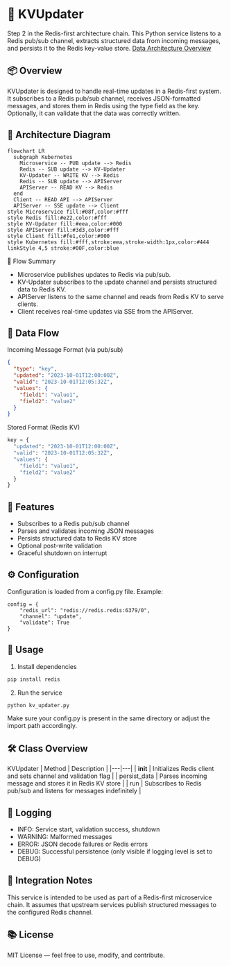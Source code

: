 # 🧠 KVUpdater
Step 2 in the Redis-first architecture chain.
This Python service listens to a Redis pub/sub channel, extracts structured data from incoming messages, and persists it to the Redis key-value store.  [Data Architecture Overview](https://github.com/dekeyrej/ecosystem-map/wiki/Data-Architecture-Overview)

## 📦 Overview
KVUpdater is designed to handle real-time updates in a Redis-first system. It subscribes to a Redis pub/sub channel, receives JSON-formatted messages, and stores them in Redis using the type field as the key. Optionally, it can validate that the data was correctly written.

## 🧭 Architecture Diagram
```mermaid
flowchart LR
  subgraph Kubernetes
    Microservice -- PUB update --> Redis
    Redis -- SUB update --> KV-Updater
    KV-Updater -- WRITE KV --> Redis
    Redis -- SUB update --> APIServer
    APIServer -- READ KV --> Redis
  end
  Client -- READ API --> APIServer
  APIServer -- SSE update --> Client
style Microservice fill:#08f,color:#fff
style Redis fill:#e22,color:#fff
style KV-Updater fill:#eea,color:#000
style APIServer fill:#3d3,color:#fff
style Client fill:#fe1,color:#000
style Kubernetes fill:#fff,stroke:eea,stroke-width:1px,color:#444
linkStyle 4,5 stroke:#00F,color:blue
```

🔄 Flow Summary
- Microservice publishes updates to Redis via pub/sub.
- KV-Updater subscribes to the update channel and persists structured data to Redis KV.
- APIServer listens to the same channel and reads from Redis KV to serve clients.
- Client receives real-time updates via SSE from the APIServer.


## 🔁 Data Flow
Incoming Message Format (via pub/sub)
```json
{
  "type": "key",
  "updated": "2023-10-01T12:00:00Z",
  "valid": "2023-10-01T12:05:32Z",
  "values": {
    "field1": "value1",
    "field2": "value2"
  }
}
```

Stored Format (Redis KV)
```python
key = {
  "updated": "2023-10-01T12:00:00Z",
  "valid": "2023-10-01T12:05:32Z",
  "values": {
    "field1": "value1",
    "field2": "value2"
  }
}
```


## 🚀 Features
- Subscribes to a Redis pub/sub channel
- Parses and validates incoming JSON messages
- Persists structured data to Redis KV store
- Optional post-write validation
- Graceful shutdown on interrupt

## ⚙️ Configuration
Configuration is loaded from a config.py file. Example:
```pyhton
config = {
    "redis_url": "redis://redis.redis:6379/0",
    "channel": "update",
    "validate": True
}
```

## 🧪 Usage
1. Install dependencies
```sh
pip install redis
```


2. Run the service
```sh
python kv_updater.py
```

Make sure your config.py is present in the same directory or adjust the import path accordingly.

## 🛠️ Class Overview
KVUpdater
| Method | Description | 
|---|---|
| __init__ | Initializes Redis client and sets channel and validation flag | 
| persist_data | Parses incoming message and stores it in Redis KV store | 
| run | Subscribes to Redis pub/sub and listens for messages indefinitely | 


## 📓 Logging
- INFO: Service start, validation success, shutdown
- WARNING: Malformed messages
- ERROR: JSON decode failures or Redis errors
- DEBUG: Successful persistence (only visible if logging level is set to DEBUG)

## 🧩 Integration Notes
This service is intended to be used as part of a Redis-first microservice chain. It assumes that upstream services publish structured messages to the configured Redis channel.

## 📚 License
MIT License — feel free to use, modify, and contribute.
